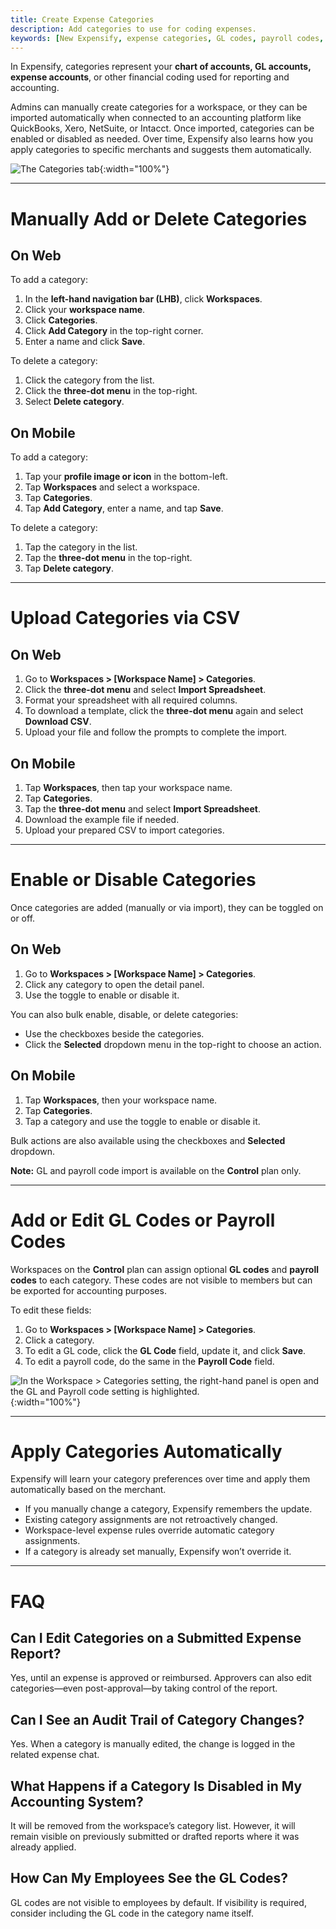 ```yaml
---
title: Create Expense Categories
description: Add categories to use for coding expenses.
keywords: [New Expensify, expense categories, GL codes, payroll codes, chart of accounts, import categories, expense coding]
---
```



In Expensify, categories represent your **chart of accounts, GL accounts, expense accounts**, or other financial coding used for reporting and accounting.

Admins can manually create categories for a workspace, or they can be imported automatically when connected to an accounting platform like QuickBooks, Xero, NetSuite, or Intacct. Once imported, categories can be enabled or disabled as needed. Over time, Expensify also learns how you apply categories to specific merchants and suggests them automatically.

![The Categories tab]({{site.url}}/assets/images/ExpensifyHelp_R3_Categories_1.png){:width="100%"}

---

# Manually Add or Delete Categories

## On Web

To add a category:

1. In the **left-hand navigation bar (LHB)**, click **Workspaces**.
2. Click your **workspace name**.
3. Click **Categories**.
4. Click **Add Category** in the top-right corner.
5. Enter a name and click **Save**.

To delete a category:

1. Click the category from the list.
2. Click the **three-dot menu** in the top-right.
3. Select **Delete category**.

## On Mobile

To add a category:

1. Tap your **profile image or icon** in the bottom-left.
2. Tap **Workspaces** and select a workspace.
3. Tap **Categories**.
4. Tap **Add Category**, enter a name, and tap **Save**.

To delete a category:

1. Tap the category in the list.
2. Tap the **three-dot menu** in the top-right.
3. Tap **Delete category**.

---

# Upload Categories via CSV

## On Web

1. Go to **Workspaces > [Workspace Name] > Categories**.
2. Click the **three-dot menu** and select **Import Spreadsheet**.
3. Format your spreadsheet with all required columns.
4. To download a template, click the **three-dot menu** again and select **Download CSV**.
5. Upload your file and follow the prompts to complete the import.

## On Mobile

1. Tap **Workspaces**, then tap your workspace name.
2. Tap **Categories**.
3. Tap the **three-dot menu** and select **Import Spreadsheet**.
4. Download the example file if needed.
5. Upload your prepared CSV to import categories.

---

# Enable or Disable Categories

Once categories are added (manually or via import), they can be toggled on or off.

## On Web

1. Go to **Workspaces > [Workspace Name] > Categories**.
2. Click any category to open the detail panel.
3. Use the toggle to enable or disable it.

You can also bulk enable, disable, or delete categories:
- Use the checkboxes beside the categories.
- Click the **Selected** dropdown menu in the top-right to choose an action.

## On Mobile

1. Tap **Workspaces**, then your workspace name.
2. Tap **Categories**.
3. Tap a category and use the toggle to enable or disable it.

Bulk actions are also available using the checkboxes and **Selected** dropdown.

**Note:** GL and payroll code import is available on the **Control** plan only.

---

# Add or Edit GL Codes or Payroll Codes

Workspaces on the **Control** plan can assign optional **GL codes** and **payroll codes** to each category. These codes are not visible to members but can be exported for accounting purposes.

To edit these fields:

1. Go to **Workspaces > [Workspace Name] > Categories**.
2. Click a category.
3. To edit a GL code, click the **GL Code** field, update it, and click **Save**.
4. To edit a payroll code, do the same in the **Payroll Code** field.

![In the Workspace > Categories setting, the right-hand panel is open and the GL and Payroll code setting is highlighted.]({{site.url}}/assets/images/workspace_gl_payroll_codes.png){:width="100%"}

---

# Apply Categories Automatically

Expensify will learn your category preferences over time and apply them automatically based on the merchant.

- If you manually change a category, Expensify remembers the update.
- Existing category assignments are not retroactively changed.
- Workspace-level expense rules override automatic category assignments.
- If a category is already set manually, Expensify won’t override it.

---

# FAQ

## Can I Edit Categories on a Submitted Expense Report?

Yes, until an expense is approved or reimbursed. Approvers can also edit categories—even post-approval—by taking control of the report.

## Can I See an Audit Trail of Category Changes?

Yes. When a category is manually edited, the change is logged in the related expense chat.

## What Happens if a Category Is Disabled in My Accounting System?

It will be removed from the workspace’s category list. However, it will remain visible on previously submitted or drafted reports where it was already applied.

## How Can My Employees See the GL Codes?

GL codes are not visible to employees by default. If visibility is required, consider including the GL code in the category name itself.

